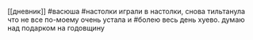 [[дневник]]
#васюша #настолки 
играли в настолки, снова тильтанула что не все по-моему
очень устала и 
#болею
весь день хуево. думаю над подарком на годовщину